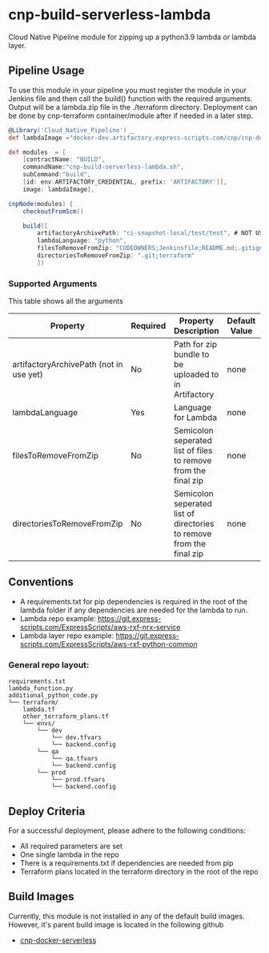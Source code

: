 # cnp-build-serverless-lambda
Cloud Native Pipeline module for zipping up a python3.9 lambda or lambda layer.

## Pipeline Usage
To use this module in your pipeline you must register the module in your Jenkins file and then call the build() function with the required arguments. Output will be a lambda.zip file in the ./terraform directory. Deployment can be done by cnp-terraform container/module after if needed in a later step.

~~~groovy
@Library('Cloud_Native_Pipeline') _
def lambdaImage ="docker-dev.artifactory.express-scripts.com/cnp/cnp-docker-serverless:0.0.3"

def modules  = [
    [contractName: "BUILD",
    commandName:"cnp-build-serverless-lambda.sh",
    subCommand:"build",
    [id: env.ARTIFACTORY_CREDENTIAL, prefix: 'ARTIFACTORY']],
    image: lambdaImage],

cnpNode(modules) {
    checkoutFromScm()

    build([
        artifactoryArchivePath: "ci-snapshot-local/test/test", # NOT USED YET
        lambdaLanguage: "python",
        filesToRemoveFromZip: "CODEOWNERS;Jenkinsfile;README.md;.gitignore;releaseInfo.json",
        directoriesToRemoveFromZip: ".git;terraform"
        ])

~~~

### Supported Arguments
This table shows all the arguments

| Property                                 |Required          | Property Description                                                                                                                             | Default Value                        | Supported Options                                                                                                                      |
|------------------------------------------|------------------------------------------------------------------------------------------------------------------------|--------------------------------------|------------------------------------|----------------------------------------------------------------------------------------------------------------------------------------|
| artifactoryArchivePath (not in use yet)  | No  |Path for zip bundle to be uploaded to in Artifactory  | none | ci-snapshot-local/.../... |
| lambdaLanguage                           | Yes |Language for Lambda  | none | 'python' |
| filesToRemoveFromZip                     | No  |Semicolon seperated list of files to remove from the final zip   | none | 'CODEOWNERS;Jenkinsfile;README.md;.gitignore' |
| directoriesToRemoveFromZip               | No  |Semicolon seperated list of directories to remove from the final zip  | none | '.git;terraform' |


## Conventions
* A requirements.txt for pip dependencies is required in the root of the lambda folder if any dependencies are needed for the lambda to run.
* Lambda repo example: https://git.express-scripts.com/ExpressScripts/aws-rxf-nrx-service
* Lambda layer repo example: https://git.express-scripts.com/ExpressScripts/aws-rxf-python-common


### General repo layout:
~~~
requirements.txt
lambda_function.py
additional_python_code.py
└── terraform/
    lambda.tf
    other_terraform_plans.tf
    └── envs/
        └── dev
            └── dev.tfvars
            └── backend.config
        └── qa
            └── qa.tfvars
            └── backend.config
        └── prod
            └── prod.tfvars
            └── backend.config

~~~


## Deploy Criteria
For a successful deployment, please adhere to the following conditions:

* All required parameters are set
* One single lambda in the repo
* There is a requirements.txt if dependencies are needed from pip
* Terraform plans located in the terraform directory in the root of the repo

## Build Images
Currently, this module is not installed in any of the default build images.
However, it's parent build image is located in the following github
* [cnp-docker-serverless](https://git.express-scripts.com/kubernetes/cnp-serverless)